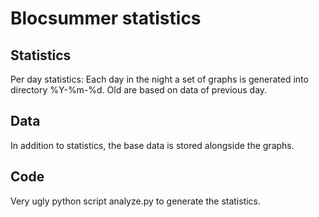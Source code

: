 # Blocsummer statistics

## Statistics

Per day statistics: Each day in the night a set of graphs is generated into directory %Y-%m-%d. Old are based on data of previous day.

## Data 

In addition to statistics, the base data is stored alongside the graphs.

## Code

Very ugly python script analyze.py to generate the statistics.
